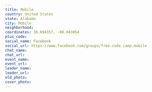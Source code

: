 ```yaml
---
title: Mobile
country: United States
state: Alabama
city: Mobile
neighborhood: 
coordinates: 30.694357, -88.043054
plus_code:
social_name: Facebook
social_url: https://www.facebook.com/groups/free.code.camp.mobile
chat_name:
chat_url:
event_name:
event_url:
leader_name:
leader_url:
old_photo: 
cover_photo:
---
```

